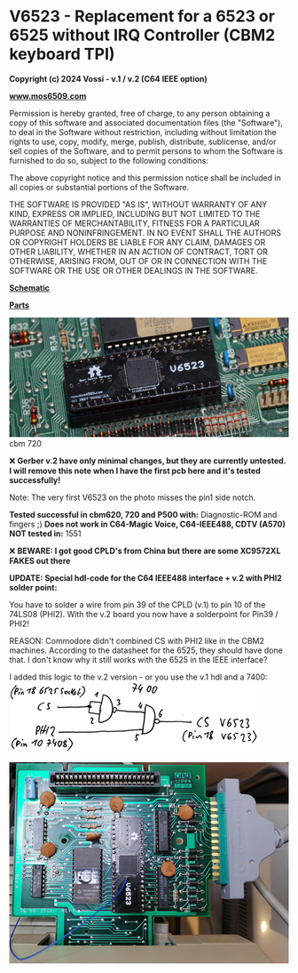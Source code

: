 # V6523 - Replacement for a 6523 or 6525 without IRQ Controller (CBM2 keyboard TPI)  

**Copyright (c) 2024 Vossi - v.1 / v.2 (C64 IEEE option)**

**www.mos6509.com**

Permission is hereby granted, free of charge, to any person obtaining a copy
of this software and associated documentation files (the "Software"), to deal
in the Software without restriction, including without limitation the rights
to use, copy, modify, merge, publish, distribute, sublicense, and/or sell
copies of the Software, and to permit persons to whom the Software is
furnished to do so, subject to the following conditions:

The above copyright notice and this permission notice shall be included in all
copies or substantial portions of the Software.

THE SOFTWARE IS PROVIDED "AS IS", WITHOUT WARRANTY OF ANY KIND, EXPRESS OR
IMPLIED, INCLUDING BUT NOT LIMITED TO THE WARRANTIES OF MERCHANTABILITY,
FITNESS FOR A PARTICULAR PURPOSE AND NONINFRINGEMENT. IN NO EVENT SHALL THE
AUTHORS OR COPYRIGHT HOLDERS BE LIABLE FOR ANY CLAIM, DAMAGES OR OTHER
LIABILITY, WHETHER IN AN ACTION OF CONTRACT, TORT OR OTHERWISE, ARISING FROM,
OUT OF OR IN CONNECTION WITH THE SOFTWARE OR THE USE OR OTHER DEALINGS IN THE
SOFTWARE.

**[Schematic](https://github.com/vossi1/v6523/blob/master/v6523_v2.png)**

**[Parts](https://github.com/vossi1/v6523/blob/master/parts.txt)**

![V6523 720-photo](https://github.com/vossi1/v6523/blob/master/v6523_v1_photo2.jpg)
cbm 720

:x: **Gerber v.2 have only minimal changes, but they are currently untested. I will remove this note when I have the first pcb here and it's tested successfully!**

Note: The very first V6523 on the photo misses the pin1 side notch.

**Tested successful in cbm620, 720 and P500 with:** Diagnostic-ROM and fingers ;)
**Does not work in C64-Magic Voice, C64-IEEE488, CDTV (A570)**
**NOT tested in:** 1551

:x: **BEWARE: I got good CPLD's from China but there are some XC9572XL FAKES out there**

**UPDATE: Special hdl-code for the C64 IEEE488 interface + v.2 with PHI2 solder point:**

You have to solder a wire from pin 39 of the CPLD (v.1) to pin 10 of the 74LS08 (PHI2).
With the v.2 board you now have a solderpoint for Pin39 / PHI2!

REASON: Commodore didn't combined CS with PHI2 like in the CBM2 machines.
According to the datasheet for the 6525, they should have done that.
I don't know why it still works with the 6525 in the IEEE interface?

I added this logic to the v.2 version - or you use the v.1 hdl and a 7400:
![V6523 ieee-logic](https://github.com/vossi1/v6523/blob/master/v6523_ieee-logic.jpg)

![V6523 ieee-photo](https://github.com/vossi1/v6523/blob/master/v6523_ieee_photo.jpg)

